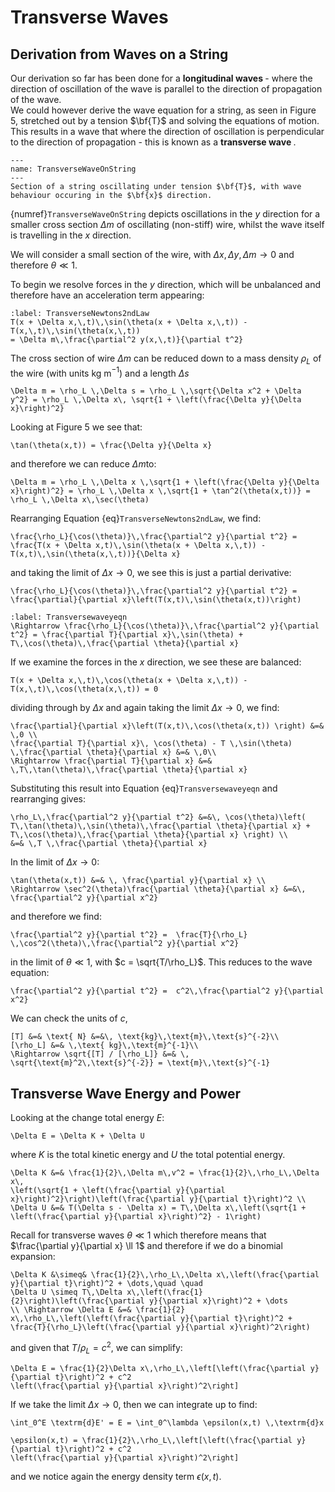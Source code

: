 # Transverse Waves

## Derivation from Waves on a String

Our derivation so far has been done for a <b> longitudinal waves </b> - where the direction of oscillation of the wave is parallel to the direction of propagation of the wave.  
We could however derive the wave equation for a string, as seen in Figure 5, stretched out by a tension $\bf{T}$ and solving the equations of motion.  This results in a wave 
that where the direction of oscillation is perpendicular to the direction of propagation - this is known as a <b> transverse wave </b>.
```{figure} ../figures/TransverseWaveOnString.png
---
name: TransverseWaveOnString
---
Section of a string oscillating under tension $\bf{T}$, with wave behaviour occuring in the $\bf{x}$ direction.
```
{numref}`TransverseWaveOnString` depicts oscillations in the $y$ direction for a smaller cross section $\Delta m$ of oscillating (non-stiff) wire, 
whilst the wave itself is travelling in the $x$ direction.  

We will consider a small section of the wire, with $\Delta x,\,\Delta y,\, \Delta m \rightarrow 0$ 
and therefore $\theta \ll 1$.  

To begin we resolve forces in the $y$ direction, which will be unbalanced and therefore have an acceleration term appearing:
```{math}
:label: TransverseNewtons2ndLaw
T(x + \Delta x,\,t)\,\sin(\theta(x + \Delta x,\,t)) - T(x,\,t)\,\sin(\theta(x,\,t)) 
= \Delta m\,\frac{\partial^2 y(x,\,t)}{\partial t^2} 
```
The cross section of wire $\Delta m$ can be reduced down to a mass density $\rho_L$ of the wire 
(with units kg m$^{-1}$) and a length $\Delta s$ 
```{math}
\Delta m = \rho_L \,\Delta s = \rho_L \,\sqrt{\Delta x^2 + \Delta  y^2} = \rho_L \,\Delta x\, \sqrt{1 + \left(\frac{\Delta y}{\Delta x}\right)^2}
```
Looking at Figure 5 we see that:
```{math}
\tan(\theta(x,t)) = \frac{\Delta y}{\Delta x}
```
and therefore we can reduce $\Delta m$to:
```{math}
\Delta m = \rho_L \,\Delta x \,\sqrt{1 + \left(\frac{\Delta y}{\Delta x}\right)^2} = \rho_L \,\Delta x \,\sqrt{1 + \tan^2(\theta(x,t))} = \rho_L \,\Delta x\,\sec(\theta)
```
Rearranging Equation {eq}`TransverseNewtons2ndLaw`, we find:
```{math}
\frac{\rho_L}{\cos(\theta)}\,\frac{\partial^2 y}{\partial t^2} = \frac{T(x + \Delta x,t)\,\sin(\theta(x + \Delta x,\,t)) - T(x,t)\,\sin(\theta(x,\,t))}{\Delta x}
```
and taking the limit of $\Delta x \rightarrow 0$, we see this is just a partial derivative:
```{math}
\frac{\rho_L}{\cos(\theta)}\,\frac{\partial^2 y}{\partial t^2} = \frac{\partial}{\partial x}\left(T(x,t)\,\sin(\theta(x,t))\right)
```
```{math}
:label: Transversewaveyeqn
\Rightarrow \frac{\rho_L}{\cos(\theta)}\,\frac{\partial^2 y}{\partial t^2} = \frac{\partial T}{\partial x}\,\sin(\theta) + T\,\cos(\theta)\,\frac{\partial \theta}{\partial x} 
```
If we examine the forces in the $x$ direction, we see these are balanced:
```{math}
T(x + \Delta x,\,t)\,\cos(\theta(x + \Delta x,\,t)) - T(x,\,t)\,\cos(\theta(x,\,t)) = 0
```
dividing through by $\Delta x$ and again taking the limit $\Delta x \rightarrow 0$, we find:
```{math}
\frac{\partial}{\partial x}\left(T(x,t)\,\cos(\theta(x,t)) \right) &=& \,0 \\ 
\frac{\partial T}{\partial x}\, \cos(\theta) - T \,\sin(\theta) \,\frac{\partial \theta}{\partial x} &=& \,0\\
\Rightarrow \frac{\partial T}{\partial x} &=& \,T\,\tan(\theta)\,\frac{\partial \theta}{\partial x}
```
Substituting this result into Equation {eq}`Transversewaveyeqn` and rearranging gives:
```{math}
\rho_L\,\frac{\partial^2 y}{\partial t^2} &=&\, \cos(\theta)\left( T\,\tan(\theta)\,\sin(\theta)\,\frac{\partial \theta}{\partial x} + T\,\cos(\theta)\,\frac{\partial \theta}{\partial x} \right) \\ 
&=& \,T \,\frac{\partial \theta}{\partial x}
```
In the limit of $\Delta x \rightarrow 0$:
```{math}
\tan(\theta(x,t)) &=& \, \frac{\partial y}{\partial x} \\
\Rightarrow \sec^2(\theta)\frac{\partial \theta}{\partial x} &=&\, \frac{\partial^2 y}{\partial x^2}
```
and therefore we find:
```{math}
\frac{\partial^2 y}{\partial t^2} =  \frac{T}{\rho_L} \,\cos^2(\theta)\,\frac{\partial^2 y}{\partial x^2}
```
in the limit of $\theta \ll 1$, with $c = \sqrt{T/\rho_L}$. This reduces to the wave equation:
```{math}
\frac{\partial^2 y}{\partial t^2} =  c^2\,\frac{\partial^2 y}{\partial x^2}
```
We can check the units of $c$, 
```{math}
[T] &=& \text{ N} &=&\, \text{kg}\,\text{m}\,\text{s}^{-2}\\
[\rho_L] &=& \,\text{ kg}\,\text{m}^{-1}\\
\Rightarrow \sqrt{[T] / [\rho_L]} &=& \, \sqrt{\text{m}^2\,\text{s}^{-2}} = \text{m}\,\text{s}^{-1}
```

## Transverse Wave Energy and Power
Looking at the change total energy $E$:
```{math}
\Delta E = \Delta K + \Delta U
```
where $K$ is the total kinetic energy and $U$ the total potential energy.
```{math}
\Delta K &=& \frac{1}{2}\,\Delta m\,v^2 = \frac{1}{2}\,\rho_L\,\Delta x\,
\left(\sqrt{1 + \left(\frac{\partial y}{\partial x}\right)^2}\right)\left(\frac{\partial y}{\partial t}\right)^2 \\
\Delta U &=& T(\Delta s - \Delta x) = T\,\Delta x\,\left(\sqrt{1 + \left(\frac{\partial y}{\partial x}\right)^2} - 1\right)
```
Recall for transverse waves $\theta \ll 1$ which therefore means that $\frac{\partial y}{\partial x} \ll 1$ and therefore if we do a binomial 
expansion:
```{math}
\Delta K &\simeq& \frac{1}{2}\,\rho_L\,\Delta x\,\left(\frac{\partial y}{\partial t}\right)^2 + \dots,\quad \quad 
\Delta U \simeq T\,\Delta x\,\left(\frac{1}{2}\right)\left(\frac{\partial y}{\partial x}\right)^2 + \dots
\\ \Rightarrow \Delta E &=& \frac{1}{2} x\,\rho_L\,\left(\left(\frac{\partial y}{\partial t}\right)^2 + 
\frac{T}{\rho_L}\left(\frac{\partial y}{\partial x}\right)^2\right)
```
and given that  $T / \rho_L = c^2$, we can simplify:
```{math}
\Delta E = \frac{1}{2}\Delta x\,\rho_L\,\left[\left(\frac{\partial y}{\partial t}\right)^2 + c^2
\left(\frac{\partial y}{\partial x}\right)^2\right]
```
If we take the limit $\Delta x \rightarrow 0$, then we can integrate up to find:
```{math}
\int_0^E \textrm{d}E' = E = \int_0^\lambda \epsilon(x,t) \,\textrm{d}x 
```
```{math}
\epsilon(x,t) = \frac{1}{2}\,\rho_L\,\left[\left(\frac{\partial y}{\partial t}\right)^2 + c^2
\left(\frac{\partial y}{\partial x}\right)^2\right]
```
and we notice again the energy density term $\epsilon(x,\,t)$.  

